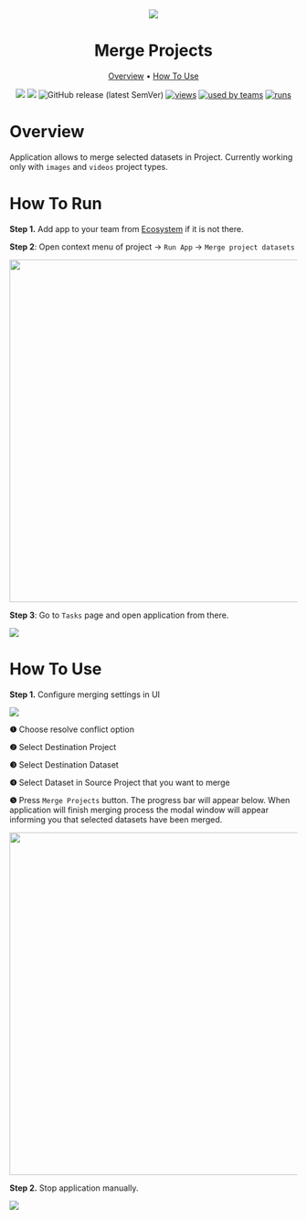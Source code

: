 <div align="center" markdown>
<img src="https://i.imgur.com/QF7FTZn.png"/>

# Merge Projects

<p align="center">
  <a href="#Overview">Overview</a> •
  <a href="#How-To-Use">How To Use</a>
</p>


[![](https://img.shields.io/badge/supervisely-ecosystem-brightgreen)](https://ecosystem.supervise.ly/apps/supervisely-ecosystem/merge-project-datasets)
[![](https://img.shields.io/badge/slack-chat-green.svg?logo=slack)](https://supervise.ly/slack)
![GitHub release (latest SemVer)](https://img.shields.io/github/v/release/supervisely-ecosystem/merge-project-datasets)
[![views](https://app.supervise.ly/public/api/v3/ecosystem.counters?repo=supervisely-ecosystem/merge-project-datasets&counter=views&label=views)](https://supervise.ly)
[![used by teams](https://app.supervise.ly/public/api/v3/ecosystem.counters?repo=supervisely-ecosystem/merge-project-datasets&counter=downloads&label=used%20by%20teams)](https://supervise.ly)
[![runs](https://app.supervise.ly/public/api/v3/ecosystem.counters?repo=supervisely-ecosystem/merge-project-datasets&counter=runs&label=runs)](https://supervise.ly)

</div>

# Overview

Application allows to merge selected datasets in Project. Currently working only with `images` and `videos` project types.

# How To Run

**Step 1.** Add app to your team from [Ecosystem](https://ecosystem.supervise.ly/apps/merge-project-datasets) if it is not there.

**Step 2**: Open context menu of project -> `Run App` -> `Merge project datasets`

<img src="https://i.imgur.com/6ecS2ec.png"  width="600px"/>

**Step 3**: Go to `Tasks` page and open application from there.

<img src="https://i.imgur.com/U1kaHGb.png"/>

# How To Use


**Step 1.** Configure merging settings in UI 

<img src="https://i.imgur.com/YKSO7bZ.png" />

**❶** Choose resolve conflict option

**❷** Select Destination Project

**❸** Select Destination Dataset

**❹** Select Dataset in Source Project that you want to merge

**❺** Press `Merge Projects` button. The progress bar will appear below. 
When application will finish merging process the modal window will appear informing you that selected datasets have been merged.
   
<img src="https://i.imgur.com/Mk68jKn.png" width="600px"/>

**Step 2.** Stop application manually.

<img src="https://i.imgur.com/36yQ86G.png" />
